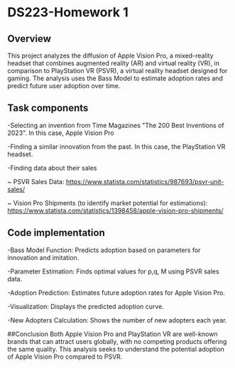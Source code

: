 # DS223-Homework 1
## Overview

This project analyzes the diffusion of Apple Vision Pro, a mixed-reality headset that combines augmented reality (AR) and virtual reality (VR), in comparison to PlayStation VR (PSVR), a virtual reality headset designed for gaming. The analysis uses the Bass Model to estimate adoption rates and predict future user adoption over time.

## Task components
-Selecting an invention from Time Magazines "The 200 Best Inventions of 2023".
In this case, Apple Vision Pro

-Finding a similar innovation from the past. In this case, the PlayStation VR headset.

-Finding data about their sales

  ~ PSVR Sales Data: https://www.statista.com/statistics/987693/psvr-unit-sales/

  ~ Vision Pro Shipments (to identify market potential for estimations): https://www.statista.com/statistics/1398458/apple-vision-pro-shipments/

## Code implementation

-Bass Model Function: Predicts adoption based on parameters for innovation and imitation.

-Parameter Estimation: Finds optimal values for p,q, M using PSVR sales data.

-Adoption Prediction: Estimates future adoption rates for Apple Vision Pro.

-Visualization: Displays the predicted adoption curve.

-New Adopters Calculation: Shows the number of new adopters each year.

##Conclusion
Both Apple Vision Pro and PlayStation VR are well-known brands that can attract users globally, with no competing products offering the same quality. This analysis seeks to understand the potential adoption of Apple Vision Pro compared to PSVR.
